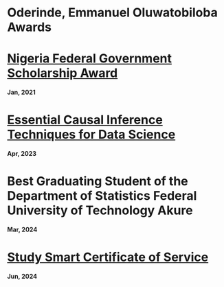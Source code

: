 # Oderinde, Emmanuel Oluwatobiloba Awards

# [Nigeria Federal Government Scholarship Award](https://drive.google.com/file/d/1sBK3PP60qDZnWPjdqqDK7huWS5YkEs13/view?usp=drivesdk)
**Jan, 2021**

# [Essential Causal Inference Techniques for Data Science](https://drive.google.com/file/d/12SB5ucku1t3cFHx0YIdteli3kLm4iNxp/view?usp=drivesdk)
**Apr, 2023**

# Best Graduating Student of the Department of Statistics Federal University of Technology Akure
**Mar, 2024**

# [Study Smart Certificate of Service](https://drive.google.com/file/d/12jcgdpZA1hTeDazz2_t6KzdM8iP_XuXS/view?usp=drivesdk)
**Jun, 2024**
